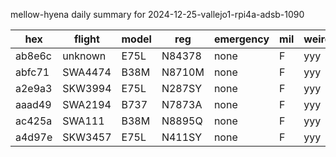 mellow-hyena daily summary for 2024-12-25-vallejo1-rpi4a-adsb-1090

|hex|flight|model|reg|emergency|mil|weirdo|
|--|--|--|--|--|--|--|
|ab8e6c|unknown|E75L|N84378|none|F|yyy|
|abfc71|SWA4474|B38M|N8710M|none|F|yyy|
|a2e9a3|SKW3994|E75L|N287SY|none|F|yyy|
|aaad49|SWA2194|B737|N7873A|none|F|yyy|
|ac425a|SWA111|B38M|N8895Q|none|F|yyy|
|a4d97e|SKW3457|E75L|N411SY|none|F|yyy|
